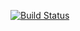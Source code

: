[![Build Status](https://travis-ci.org/DynasticHQ/utilitybelt.svg?branch=master)](https://travis-ci.org/DynasticHQ/utilitybelt)
